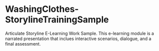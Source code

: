 # WashingClothes-StorylineTrainingSample
 Articulate Storyline E-Learning Work Sample.
This e-learning module is a narrated presentation that inclues interactive scenarios, dialogue, and a final assessment. 
